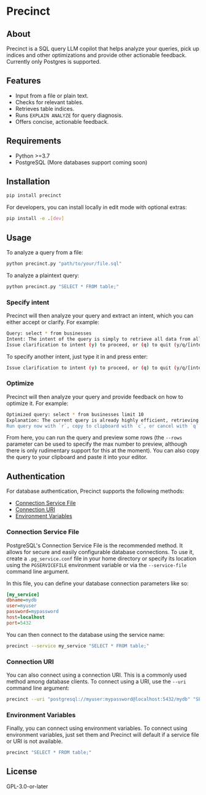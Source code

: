 # Precinct

## About

Precinct is a SQL query LLM copilot that helps analyze your queries, pick up indices and other optimizations and provide other actionable feedback. Currently only Postgres is supported.

## Features

- Input from a file or plain text.
- Checks for relevant tables.
- Retrieves table indices.
- Runs `EXPLAIN ANALYZE` for query diagnosis.
- Offers concise, actionable feedback.

## Requirements

- Python >=3.7
- PostgreSQL (More databases support coming soon)

## Installation

```bash
pip install precinct
```

For developers, you can install locally in edit mode with optional extras:

```bash
pip install -e .[dev]
```

## Usage

To analyze a query from a file:

```bash
python precinct.py "path/to/your/file.sql"
```

To analyze a plaintext query:

```bash
python precinct.py "SELECT * FROM table;"
```

### Specify intent

Precinct will then analyze your query and extract an intent, which you can either accept or clarify. For example:

```bash
Query: select * from businesses
Intent: The intent of the query is simply to retrieve all data from all columns in the 'businesses' table.
Issue clarification to intent (y) to proceed, or (q) to quit (y/q/[intent]): y
```

To specify another intent, just type it in and press enter:

```bash
Issue clarification to intent (y) to proceed, or (q) to quit (y/q/[intent]): I want to find all businesses in the 'restaurants' category.
```

### Optimize

Precinct will then analyze your query and provide feedback on how to optimize it. For example:

```bash
Optimized query: select * from businesses limit 10
Explanation: The current query is already highly efficient, retrieving only 10 rows of data in a matter of milliseconds. Since the 'LIMIT' clause restricts the number of records returned, the query ensures minimal data transfer from the database to the application. Optimization refinements like adding WHERE clause or ordering of data will not make significant improvements in this specific scenario. Indices won't have an impact as the data fetched is minimal and not filtered or sorted. Therefore, optimizing this query is not necessary.
Run query now with `r`, copy to clipboard with `c`, or cancel with `q` (r/c/q): c
```

From here, you can run the query and preview some rows (the `--rows` parameter can be used to specify the max number to preview, although there is only rudimentary support for this at the moment). You can also copy the query to your clipboard and paste it into your editor.

## Authentication

For database authentication, Precinct supports the following methods:

- [Connection Service File](#connection-service-file)
- [Connection URI](#connection-uri)
- [Environment Variables](#environment-variables)

### Connection Service File

PostgreSQL's Connection Service File is the recommended method. It allows for secure and easily configurable database connections. To use it, create a `.pg_service.conf` file in your home directory or specify its location using the `PGSERVICEFILE` environment variable or via the `--service-file` command line argument.

In this file, you can define your database connection parameters like so:

```ini
[my_service]
dbname=mydb
user=myuser
password=mypassword
host=localhost
port=5432
```

You can then connect to the database using the service name:

```bash
precinct --service my_service "SELECT * FROM table;"
```

### Connection URI

You can also connect using a connection URI. This is a commonly used method among database clients. To connect using a URI, use the `--uri` command line argument:

```bash
precinct --uri "postgresql://myuser:mypassword@localhost:5432/mydb" "SELECT * FROM table;"
```

### Environment Variables

Finally, you can connect using environment variables. To connect using environment variables, just set them and Precinct will default if a service file or URI is not available.

```bash
precinct "SELECT * FROM table;"
```

## License

GPL-3.0-or-later
